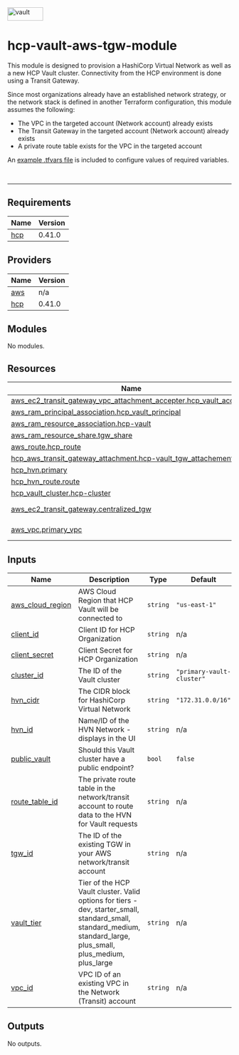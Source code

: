 <img alt="vault" src="https://img.shields.io/badge/Vault-FFD814?style=for-the-badge&logo=Vault&logoColor=black" width="80" height="30" />

# hcp-vault-aws-tgw-module

This module is designed to provision a HashiCorp Virtual Network as well as a new HCP Vault cluster. Connectivity from the HCP environment is done using a Transit Gateway.

Since most organizations already have an established network strategy, or the network stack is defined in another Terraform configuration, this module assumes the following:
* The VPC in the targeted account (Network account) already exists
* The Transit Gateway in the targeted account (Network account) already exists
* A private route table exists for the VPC in the targeted account

An [example .tfvars file](https://github.com/btkrausen/hcp_vault_aws_tgw/blob/main/examples/terraform.tfvars.example) is included to configure values of required variables.

<br>

***

## Requirements

| Name | Version |
|------|---------|
| <a name="requirement_hcp"></a> [hcp](#requirement\_hcp) | 0.41.0 |

## Providers

| Name | Version |
|------|---------|
| <a name="provider_aws"></a> [aws](#provider\_aws) | n/a |
| <a name="provider_hcp"></a> [hcp](#provider\_hcp) | 0.41.0 |

## Modules

No modules.

## Resources

| Name | Type |
|------|------|
| [aws_ec2_transit_gateway_vpc_attachment_accepter.hcp_vault_accepter](https://registry.terraform.io/providers/hashicorp/aws/latest/docs/resources/ec2_transit_gateway_vpc_attachment_accepter) | resource |
| [aws_ram_principal_association.hcp_vault_principal](https://registry.terraform.io/providers/hashicorp/aws/latest/docs/resources/ram_principal_association) | resource |
| [aws_ram_resource_association.hcp-vault](https://registry.terraform.io/providers/hashicorp/aws/latest/docs/resources/ram_resource_association) | resource |
| [aws_ram_resource_share.tgw_share](https://registry.terraform.io/providers/hashicorp/aws/latest/docs/resources/ram_resource_share) | resource |
| [aws_route.hcp_route](https://registry.terraform.io/providers/hashicorp/aws/latest/docs/resources/route) | resource |
| [hcp_aws_transit_gateway_attachment.hcp-vault_tgw_attachement](https://registry.terraform.io/providers/hashicorp/hcp/0.41.0/docs/resources/aws_transit_gateway_attachment) | resource |
| [hcp_hvn.primary](https://registry.terraform.io/providers/hashicorp/hcp/0.41.0/docs/resources/hvn) | resource |
| [hcp_hvn_route.route](https://registry.terraform.io/providers/hashicorp/hcp/0.41.0/docs/resources/hvn_route) | resource |
| [hcp_vault_cluster.hcp-cluster](https://registry.terraform.io/providers/hashicorp/hcp/0.41.0/docs/resources/vault_cluster) | resource |
| [aws_ec2_transit_gateway.centralized_tgw](https://registry.terraform.io/providers/hashicorp/aws/latest/docs/data-sources/ec2_transit_gateway) | data source |
| [aws_vpc.primary_vpc](https://registry.terraform.io/providers/hashicorp/aws/latest/docs/data-sources/vpc) | data source |

## Inputs

| Name | Description | Type | Default | Required |
|------|-------------|------|---------|:--------:|
| <a name="input_aws_cloud_region"></a> [aws\_cloud\_region](#input\_aws\_cloud\_region) | AWS Cloud Region that HCP Vault will be connected to | `string` | `"us-east-1"` | no |
| <a name="input_client_id"></a> [client\_id](#input\_client\_id) | Client ID for HCP Organization | `string` | n/a | yes |
| <a name="input_client_secret"></a> [client\_secret](#input\_client\_secret) | Client Secret for HCP Organization | `string` | n/a | yes |
| <a name="input_cluster_id"></a> [cluster\_id](#input\_cluster\_id) | The ID of the Vault cluster | `string` | `"primary-vault-cluster"` | no |
| <a name="input_hvn_cidr"></a> [hvn\_cidr](#input\_hvn\_cidr) | The CIDR block for HashiCorp Virtual Network | `string` | `"172.31.0.0/16"` | no |
| <a name="input_hvn_id"></a> [hvn\_id](#input\_hvn\_id) | Name/ID of the HVN Network - displays in the UI | `string` | n/a | yes |
| <a name="input_public_vault"></a> [public\_vault](#input\_public\_vault) | Should this Vault cluster have a public endpoint? | `bool` | `false` | no |
| <a name="input_route_table_id"></a> [route\_table\_id](#input\_route\_table\_id) | The private route table in the network/transit account to route data to the HVN for Vault requests | `string` | n/a | yes |
| <a name="input_tgw_id"></a> [tgw\_id](#input\_tgw\_id) | The ID of the existing TGW in your AWS network/transit account | `string` | n/a | yes |
| <a name="input_vault_tier"></a> [vault\_tier](#input\_vault\_tier) | Tier of the HCP Vault cluster. Valid options for tiers - dev, starter\_small, standard\_small, standard\_medium, standard\_large, plus\_small, plus\_medium, plus\_large | `string` | n/a | yes |
| <a name="input_vpc_id"></a> [vpc\_id](#input\_vpc\_id) | VPC ID of an existing VPC in the Network (Transit) account | `string` | n/a | yes |

## Outputs

No outputs.
